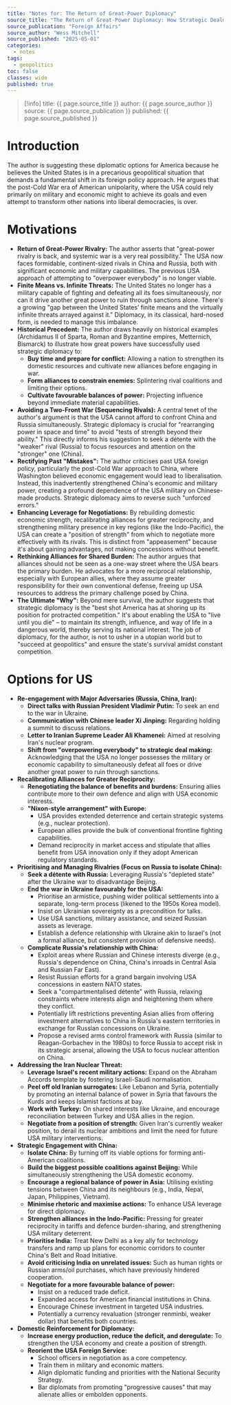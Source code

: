 ```yaml
---
title: "Notes for: The Return of Great-Power Diplomacy"
source_title: "The Return of Great-Power Diplomacy: How Strategic Dealmaking Can Fortify American Power"
source_publication: "Foreign Affairs"
source_author: "Wess Mitchell"
source_published: "2025-05-01"
categories:
  - notes
tags:
  - geopolitics
toc: false
classes: wide
published: true
---
```


> [!info]
> title: {{ page.source_title }}
> author: {{ page.source_author }}
> source: {{ page.source_publication }}
> published: {{ page.source_published }}

# Introduction

The author is suggesting these diplomatic options for America because he believes the United States is in a precarious geopolitical situation that demands a fundamental shift in its foreign policy approach.
He argues that the post-Cold War era of American unipolarity, where the USA could rely primarily on military and economic might to achieve its goals and even attempt to transform other nations into liberal democracies, is over.

# Motivations

- **Return of Great-Power Rivalry:** The author asserts that "great-power rivalry is back, and systemic war is a very real possibility." The USA now faces formidable, continent-sized rivals in China and Russia, both with significant economic and military capabilities. The previous USA approach of attempting to "overpower everybody" is no longer viable.
- **Finite Means vs. Infinite Threats:** The United States no longer has a military capable of fighting and defeating all its foes simultaneously, nor can it drive another great power to ruin through sanctions alone. There's a growing "gap between the United States’ finite means and the virtually infinite threats arrayed against it." Diplomacy, in its classical, hard-nosed form, is needed to manage this imbalance.
- **Historical Precedent:** The author draws heavily on historical examples (Archidamus II of Sparta, Roman and Byzantine empires, Metternich, Bismarck) to illustrate how great powers have successfully used strategic diplomacy to:
	- **Buy time and prepare for conflict:** Allowing a nation to strengthen its domestic resources and cultivate new alliances before engaging in war.
	- **Form alliances to constrain enemies:** Splintering rival coalitions and limiting their options.
	- **Cultivate favourable balances of power:** Projecting influence beyond immediate material capabilities.
- **Avoiding a Two-Front War (Sequencing Rivals):** A central tenet of the author's argument is that the USA cannot afford to confront China and Russia simultaneously. Strategic diplomacy is crucial for "rearranging power in space and time" to avoid "tests of strength beyond their ability." This directly informs his suggestion to seek a détente with the "weaker" rival (Russia) to focus resources and attention on the "stronger" one (China).
- **Rectifying Past "Mistakes":** The author criticises past USA foreign policy, particularly the post-Cold War approach to China, where Washington believed economic engagement would lead to liberalisation. Instead, this inadvertently strengthened China's economic and military power, creating a profound dependence of the USA military on Chinese-made products. Strategic diplomacy aims to reverse such "unforced errors."
- **Enhancing Leverage for Negotiations:** By rebuilding domestic economic strength, recalibrating alliances for greater reciprocity, and strengthening military presence in key regions (like the Indo-Pacific), the USA can create a "position of strength" from which to negotiate more effectively with its rivals. This is distinct from "appeasement" because it's about gaining advantages, not making concessions without benefit.
- **Rethinking Alliances for Shared Burden:** The author argues that alliances should not be seen as a one-way street where the USA bears the primary burden. He advocates for a more reciprocal relationship, especially with European allies, where they assume greater responsibility for their own conventional defense, freeing up USA resources to address the primary challenge posed by China.
- **The Ultimate "Why":** Beyond mere survival, the author suggests that strategic diplomacy is the "best shot America has at shoring up its position for protracted competition." It's about enabling the USA to "live until you die" – to maintain its strength, influence, and way of life in a dangerous world, thereby serving its national interest. The job of diplomacy, for the author, is not to usher in a utopian world but to "succeed at geopolitics" and ensure the state's survival amidst constant competition.

# Options for US

- **Re-engagement with Major Adversaries (Russia, China, Iran):**
	- **Direct talks with Russian President Vladimir Putin:** To seek an end to the war in Ukraine.
	- **Communication with Chinese leader Xi Jinping:** Regarding holding a summit to discuss relations.
	- **Letter to Iranian Supreme Leader Ali Khamenei:** Aimed at resolving Iran's nuclear program.
	- **Shift from "overpowering everybody" to strategic deal making:** Acknowledging that the USA no longer possesses the military or economic capability to simultaneously defeat all foes or drive another great power to ruin through sanctions.
- **Recalibrating Alliances for Greater Reciprocity:**
	- **Renegotiating the balance of benefits and burdens:** Ensuring allies contribute more to their own defence and align with USA economic interests.
	- **"Nixon-style arrangement" with Europe:**
		- USA provides extended deterrence and certain strategic systems (e.g., nuclear protection).
		- European allies provide the bulk of conventional frontline fighting capabilities.
		- Demand reciprocity in market access and stipulate that allies benefit from USA innovation only if they adopt American regulatory standards.
- **Prioritising and Managing Rivalries (Focus on Russia to isolate China):**
	- **Seek a détente with Russia:** Leveraging Russia's "depleted state" after the Ukraine war to disadvantage Beijing.
	- **End the war in Ukraine favourably for the USA:**
		- Prioritise an armistice, pushing wider political settlements into a separate, long-term process (likened to the 1950s Korea model).
		- Insist on Ukrainian sovereignty as a precondition for talks.
		- Use USA sanctions, military assistance, and seized Russian assets as leverage.
		- Establish a defence relationship with Ukraine akin to Israel's (not a formal alliance, but consistent provision of defensive needs).
	- **Complicate Russia's relationship with China:**
		- Exploit areas where Russian and Chinese interests diverge (e.g., Russia's dependence on China, China's inroads in Central Asia and Russian Far East).
		- Resist Russian efforts for a grand bargain involving USA concessions in eastern NATO states.
		- Seek a "compartmentalised détente" with Russia, relaxing constraints where interests align and heightening them where they conflict.            
		- Potentially lift restrictions preventing Asian allies from offering investment alternatives to China in Russia's eastern territories in exchange for Russian concessions on Ukraine.
		- Propose a revised arms control framework with Russia (similar to Reagan-Gorbachev in the 1980s) to force Russia to accept risk in its strategic arsenal, allowing the USA to focus nuclear attention on China.
- **Addressing the Iran Nuclear Threat:**
	- **Leverage Israel's recent military actions:** Expand on the Abraham Accords template by fostering Israeli-Saudi normalisation.
	- **Peel off old Iranian surrogates:** Like Lebanon and Syria, potentially by promoting an internal balance of power in Syria that favours the Kurds and keeps Islamist factions at bay.
	- **Work with Turkey:** On shared interests like Ukraine, and encourage reconciliation between Turkey and USA allies in the region.
	- **Negotiate from a position of strength:** Given Iran's currently weaker position, to derail its nuclear ambitions and limit the need for future USA military interventions.
- **Strategic Engagement with China:**
	- **Isolate China:** By turning off its viable options for forming anti-American coalitions.
	- **Build the biggest possible coalitions against Beijing:** While simultaneously strengthening the USA domestic economy.
	- **Encourage a regional balance of power in Asia:** Utilising existing tensions between China and its neighbours (e.g., India, Nepal, Japan, Philippines, Vietnam).
	- **Minimise rhetoric and maximise actions:** To enhance USA leverage for direct diplomacy.
	- **Strengthen alliances in the Indo-Pacific:** Pressing for greater reciprocity in tariffs and defence burden-sharing, and strengthening USA military deterrent.
	- **Prioritise India:** Treat New Delhi as a key ally for technology transfers and ramp up plans for economic corridors to counter China's Belt and Road Initiative.
	- **Avoid criticising India on unrelated issues:** Such as human rights or Russian arms/oil purchases, which have previously hindered cooperation.
	- **Negotiate for a more favourable balance of power:**
		- Insist on a reduced trade deficit.
		- Expanded access for American financial institutions in China.
		- Encourage Chinese investment in targeted USA industries.
		- Potentially a currency revaluation (stronger renminbi, weaker dollar) that benefits both countries.
- **Domestic Reinforcement for Diplomacy:**
	- **Increase energy production, reduce the deficit, and deregulate:** To strengthen the USA economy and create a position of strength.
	- **Reorient the USA Foreign Service:**
		- School officers in negotiation as a core competency.
		- Train them in military and economic matters.
		- Align diplomatic funding and priorities with the National Security Strategy.
		- Bar diplomats from promoting "progressive causes" that may alienate allies or embolden opponents.
